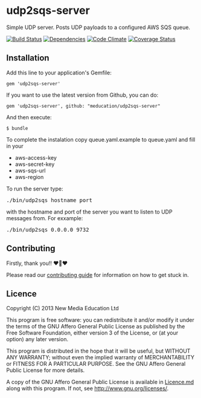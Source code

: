 # udp2sqs-server

Simple UDP server. Posts UDP payloads to a configured AWS SQS queue.

[![Build Status](https://travis-ci.org/meducation/udp2sqs-server.png)](https://travis-ci.org/meducation/udp2sqs-server)
[![Dependencies](https://gemnasium.com/meducation/udp2sqs-server.png?travis)](https://gemnasium.com/meducation/udp2sqs-server)
[![Code Climate](https://codeclimate.com/github/meducation/udp2sqs-server.png)](https://codeclimate.com/github/meducation/udp2sqs-server)
[![Coverage Status](https://coveralls.io/repos/meducation/udp2sqs-server/badge.png)](https://coveralls.io/r/meducation/udp2sqs-server)


## Installation

Add this line to your application's Gemfile:

    gem 'udp2sqs-server'

If you want to use the latest version from Github, you can do:

    gem 'udp2sqs-server', github: "meducation/udp2sqs-server"

And then execute:

    $ bundle

To complete the instalation copy queue.yaml.example to queue.yaml and fill in your

* aws-access-key
* aws-secret-key
* aws-sqs-url
* aws-region

To run the server type:

<pre>
./bin/udp2sqs hostname port
</pre>

with the hostname and port of the server you want to listen to UDP messages from. For exxample:

<pre>
./bin/udp2sqs 0.0.0.0 9732
</pre>

## Contributing

Firstly, thank you!! :heart::sparkling_heart::heart:

Please read our [contributing guide](https://github.com/meducation/udp2sqs-client/tree/master/CONTRIBUTING.md) for information on how to get stuck in.

## Licence

Copyright (C) 2013 New Media Education Ltd

This program is free software: you can redistribute it and/or modify
it under the terms of the GNU Affero General Public License as published by
the Free Software Foundation, either version 3 of the License, or
(at your option) any later version.

This program is distributed in the hope that it will be useful,
but WITHOUT ANY WARRANTY; without even the implied warranty of
MERCHANTABILITY or FITNESS FOR A PARTICULAR PURPOSE.  See the
GNU Affero General Public License for more details.

A copy of the GNU Affero General Public License is available in [Licence.md](https://github.com/meducation/udp2sqs-client/blob/master/LICENCE.md)
along with this program.  If not, see <http://www.gnu.org/licenses/>.
